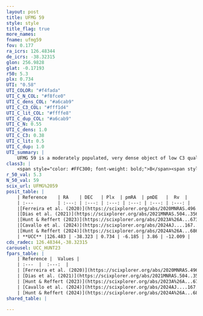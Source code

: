 ```yaml
---
layout: post
title: UFMG 59
style: style
title_flag: true
more_names: 
fname: ufmg59
fov: 0.177
ra_icrs: 126.48344
de_icrs: -38.32315
glon: 256.9828
glat: -0.17193
r50: 5.3
plx: 0.734
UTI: "0.58"
UTI_COLOR: "#f4fada"
UTI_C_N_COL: "#f8fce0"
UTI_C_dens_COL: "#a6cab9"
UTI_C_C3_COL: "#fff1d4"
UTI_C_lit_COL: "#ffffe8"
UTI_C_dup_COL: "#a6cab9"
UTI_C_N: 0.55
UTI_C_dens: 1.0
UTI_C_C3: 0.38
UTI_C_lit: 0.5
UTI_C_dup: 1.0
UTI_summary: |
    UFMG 59 is a moderately populated, very dense object of low C3 quality. It is moderately studied in the literature.
class3: |
    <span style="color: #FFC300; font-weight: bold;">B</span><span style="color: red; font-weight: bold;">C</span>
r_50_val: 5.3
N_50_val: 59
scix_url: UFMG%2059
posit_table: |
    | Reference    | RA    | DEC   | Plx  | pmRA  | pmDE   |  Rv  |
    | :---         | :---: | :---: | :---: | :---: | :---: | :---: |
    |[Ferreira et al. (2020)](https://scixplorer.org/abs/2020MNRAS.496.2021F) | 126.505 | -38.333 | 0.732 | -6.208 | 3.838 | -- |
    |[Dias et al. (2021)](https://scixplorer.org/abs/2021MNRAS.504..356D) | 126.496 | -38.339 | 0.73 | -6.208 | 3.846 | -- |
    |[Hunt & Reffert (2023)](https://scixplorer.org/abs/2023A%26A...673A.114H) | 126.487 | -38.337 | 0.729 | -6.145 | 3.87 | 22.25 |
    |[Cavallo et al. (2024)](https://scixplorer.org/abs/2024AJ....167...12C) | 126.496 | -38.314 | 0.733 | -- | -- | -- |
    |[Hunt & Reffert (2024)](https://scixplorer.org/abs/2024A%26A...686A..42H) | 126.487 | -38.337 | 0.729 | -6.145 | 3.87 | 22.25 |
    | **UCC** |126.483 | -38.323 | 0.734 | -6.185 | 3.86 | -12.009 | 
cds_radec: 126.48344,-38.32315
carousel: UCC_HUNT23
fpars_table: |
    | Reference |  Values |
    | :---  |  :---:  |
    | [Ferreira et al. (2020)](https://scixplorer.org/abs/2020MNRAS.496.2021F) | `E(B-V)=0.5, m-M=10.63, logt=7.65` |
    | [Dias et al. (2021)](https://scixplorer.org/abs/2021MNRAS.504..356D) | `Av=1.287, Dist=1330, logage=7.701, [Fe/H]=-0.084` |
    | [Hunt & Reffert (2023)](https://scixplorer.org/abs/2023A%26A...673A.114H) | `AV50=0.883, diffAV50=1.015, MOD50=10.551, logAge50=7.994` |
    | [Cavallo et al. (2024)](https://scixplorer.org/abs/2024AJ....167...12C) | `AV50=1.31, dMod50=10.67, logAge50=8.2, [Fe/H]50=0.01` |
    | [Hunt & Reffert (2024)](https://scixplorer.org/abs/2024A%26A...686A..42H) | `MassJ=121.906` |
shared_table: |
    
---
```

